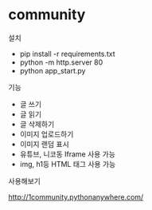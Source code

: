 # community

설치

* pip install -r requirements.txt
* python -m http.server 80
* python app_start.py

기능

* 글 쓰기
* 글 읽기
* 글 삭제하기
* 이미지 업로드하기
* 이미지 랜덤 표시
* 유튜브, 니코동 Iframe 사용 가능
* img, h1등 HTML 태그 사용 가능

사용해보기

<http://1community.pythonanywhere.com/>
